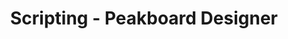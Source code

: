 ---
layout: category_landing
category_landing: scripting
title: Scripting - Peakboard Designer
lang: en
weight: 1000002
ref: scr-1000002
hide_in_menu: true
---